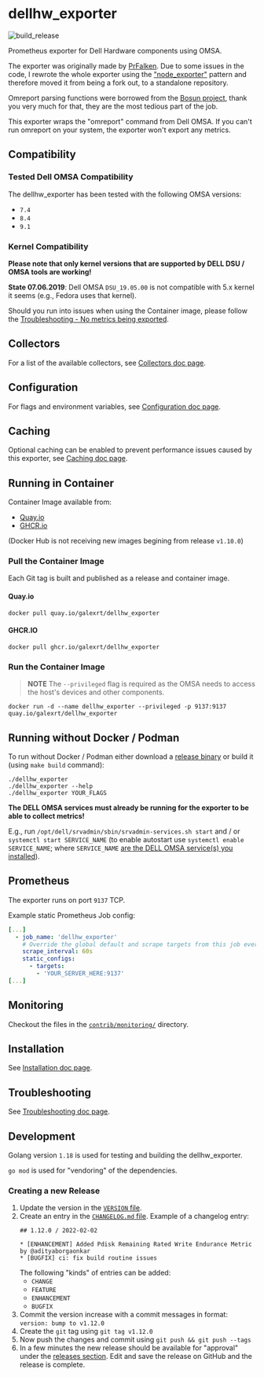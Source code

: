 # dellhw_exporter

![build_release](https://github.com/galexrt/dellhw_exporter/workflows/build_release/badge.svg)

Prometheus exporter for Dell Hardware components using OMSA.

The exporter was originally made by [PrFalken](https://github.com/PrFalken). Due to some issues in the code, I rewrote the whole exporter using the ["node_exporter"](https://github.com/prometheus/node_exporter) pattern and therefore moved it from being a fork out, to a standalone repository.

Omreport parsing functions were borrowed from the [Bosun project](https://github.com/bosun-monitor/bosun/blob/master/cmd/scollector/collectors/dell_hw.go), thank you very much for that, they are the most tedious part of the job.

This exporter wraps the "omreport" command from Dell OMSA. If you can't run omreport on your system, the exporter won't export any metrics.

## Compatibility

### Tested Dell OMSA Compatibility

The dellhw_exporter has been tested with the following OMSA versions:

* `7.4`
* `8.4`
* `9.1`

### Kernel Compatibility

**Please note that only kernel versions that are supported by DELL DSU / OMSA tools are working!**

**State 07.06.2019**: Dell OMSA `DSU_19.05.00` is not compatible with 5.x kernel it seems (e.g., Fedora uses that kernel).

Should you run into issues when using the Container image, please follow the [Troubleshooting - No metrics being exported](#no-metrics-being-exported).

## Collectors

For a list of the available collectors, see [Collectors doc page](docs/collectors.md).

## Configuration

For flags and environment variables, see [Configuration doc page](docs/configuration.md).

## Caching

Optional caching can be enabled to prevent performance issues caused by this exporter, see [Caching doc page](docs/caching.md).

## Running in Container

Container Image available from:

* [Quay.io](https://quay.io/repository/galexrt/dellhw_exporter)
* [GHCR.io](https://github.com/users/galexrt/packages/container/package/dellhw_exporter)

(Docker Hub is not receiving new images begining from release `v1.10.0`)

### Pull the Container Image

Each Git tag is built and published as a release and container image.

#### Quay.io

```console
docker pull quay.io/galexrt/dellhw_exporter
```

#### GHCR.IO

```console
docker pull ghcr.io/galexrt/dellhw_exporter
```

### Run the Container Image

> **NOTE** The `--privileged` flag is required as the OMSA needs to access the host's devices and other components.

```console
docker run -d --name dellhw_exporter --privileged -p 9137:9137 quay.io/galexrt/dellhw_exporter
```

## Running without Docker / Podman

To run without Docker / Podman either download a [release binary](https://github.com/galexrt/dellhw_exporter/releases) or build it (using `make build` command):

```console
./dellhw_exporter
./dellhw_exporter --help
./dellhw_exporter YOUR_FLAGS
```

**The DELL OMSA services must already be running for the exporter to be able to collect metrics!**

E.g., run `/opt/dell/srvadmin/sbin/srvadmin-services.sh start` and / or `systemctl start SERVICE_NAME` (to enable autostart use `systemctl enable SERVICE_NAME`; where `SERVICE_NAME` [are the DELL OMSA service(s) you installed](http://linux.dell.com/repo/hardware/omsa.html)).

## Prometheus

The exporter runs on port `9137` TCP.

Example static Prometheus Job config:

```yaml
[...]
  - job_name: 'dellhw_exporter'
    # Override the global default and scrape targets from this job every 60 seconds.
    scrape_interval: 60s
    static_configs:
      - targets:
        - 'YOUR_SERVER_HERE:9137'
[...]
```

## Monitoring

Checkout the files in the [`contrib/monitoring/`](contrib/monitoring/) directory.

## Installation

See [Installation doc page](docs/installation.md).

## Troubleshooting

See [Troubleshooting doc page](docs/troubleshooting.md).

## Development

Golang version `1.18` is used for testing and building the dellhw_exporter.

`go mod` is used for "vendoring" of the dependencies.

### Creating a new Release

1. Update the version in the [`VERSION` file](VERSION).
2. Create an entry in the [`CHANGELOG.md` file](CHANGELOG.md).
    Example of a changelog entry:
    ```
    ## 1.12.0 / 2022-02-02

    * [ENHANCEMENT] Added Pdisk Remaining Rated Write Endurance Metric by @adityaborgaonkar
    * [BUGFIX] ci: fix build routine issues
    ```
    The following "kinds" of entries can be added:
    * `CHANGE`
    * `FEATURE`
    * `ENHANCEMENT`
    * `BUGFIX`
3. Commit the version increase with a commit messages in format: `version: bump to v1.12.0`
4. Create the `git` tag using `git tag v1.12.0`
5. Now push the changes and commit using `git push && git push --tags`
6. In a few minutes the new release should be available for "approval" under the [releases section](https://github.com/galexrt/dellhw_exporter/releases). Edit and save the release on GitHub and the release is complete.
